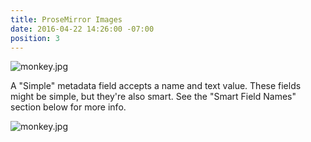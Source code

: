 ```yaml
---
title: ProseMirror Images
date: 2016-04-22 14:26:00 -07:00
position: 3
---
```


![monkey.jpg](/uploads/monkey.jpg)

A "Simple" metadata field accepts a name and text value. These fields might be simple, but they're also smart. See the "Smart Field Names" section below for more info.

![monkey.jpg](/uploads/monkey.jpg)